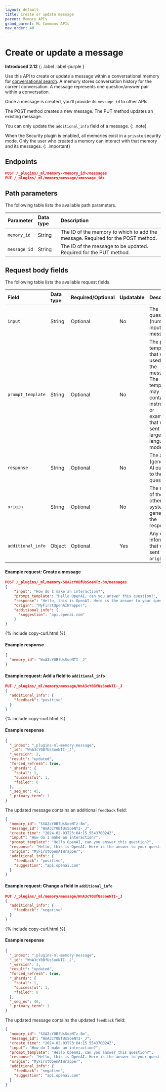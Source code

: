 ```yaml
---
layout: default
title: Create or update message
parent: Memory APIs
grand_parent: ML Commons APIs
nav_order: 40
---
```


# Create or update a message
**Introduced 2.12**
{: .label .label-purple }

Use this API to create or update a message within a conversational memory for [conversational search]({{site.url}}{{site.baseurl}}/search-plugins/conversational-search/). A memory stores conversation history for the current conversation. A message represents one question/answer pair within a conversation.

Once a message is created, you'll provide its `message_id` to other APIs.

The POST method creates a new message. The PUT method updates an existing message.

You can only update the `additional_info` field of a message.
{: .note}

When the Security plugin is enabled, all memories exist in a `private` security mode. Only the user who created a memory can interact with that memory and its messages.
{: .important}

## Endpoints

```json
POST /_plugins/_ml/memory/<memory_id>/messages
PUT /_plugins/_ml/memory/message/<message_id>
```

## Path parameters

The following table lists the available path parameters.

Parameter | Data type | Description
:--- | :--- | :---
`memory_id` | String | The ID of the memory to which to add the message. Required for the POST method.
`message_id` | String | The ID of the message to be updated. Required for the PUT method.

## Request body fields

The following table lists the available request fields.

Field | Data type | Required/Optional | Updatable | Description
:--- | :--- | :--- | :--- | :---
| `input` | String | Optional | No | The question (human input) in the message. |
| `prompt_template` | String | Optional | No | The prompt template that was used for the message. The template may contain instructions or examples that were sent to the large language model. |
| `response` | String | Optional | No | The answer (generative AI output) to the question. |
| `origin` | String | Optional | No | The name of the AI or other system that generated the response. |
| `additional_info` | Object | Optional | Yes | Any other information that was sent to the `origin`. |

#### Example request: Create a message

```json
POST /_plugins/_ml/memory/SXA2cY0BfUsSoeNTz-8m/messages
{
    "input": "How do I make an interaction?",
    "prompt_template": "Hello OpenAI, can you answer this question?",
    "response": "Hello, this is OpenAI. Here is the answer to your question.",
    "origin": "MyFirstOpenAIWrapper",
    "additional_info": {
      "suggestion": "api.openai.com"
    }
}
```
{% include copy-curl.html %}

#### Example response

```json
{
  "memory_id": "WnA3cY0BfUsSoeNTI-_J"
}
```

#### Example request: Add a field to `additional_info`

```json
PUT /_plugins/_ml/memory/message/WnA3cY0BfUsSoeNTI-_J
{
  "additional_info": {
    "feedback": "positive"
  }
}
```
{% include copy-curl.html %}

#### Example response

```json
{
  "_index": ".plugins-ml-memory-message",
  "_id": "WnA3cY0BfUsSoeNTI-_J",
  "_version": 2,
  "result": "updated",
  "forced_refresh": true,
  "_shards": {
    "total": 1,
    "successful": 1,
    "failed": 0
  },
  "_seq_no": 45,
  "_primary_term": 1
}
```

The updated message contains an additional `feedback` field:

```json
{
  "memory_id": "SXA2cY0BfUsSoeNTz-8m",
  "message_id": "WnA3cY0BfUsSoeNTI-_J",
  "create_time": "2024-02-03T23:04:15.554370024Z",
  "input": "How do I make an interaction?",
  "prompt_template": "Hello OpenAI, can you answer this question?",
  "response": "Hello, this is OpenAI. Here is the answer to your question.",
  "origin": "MyFirstOpenAIWrapper",
  "additional_info": {
    "feedback": "positive",
    "suggestion": "api.openai.com"
  }
}
```

#### Example request: Change a field in `additional_info`

```json
PUT /_plugins/_ml/memory/message/WnA3cY0BfUsSoeNTI-_J
{
  "additional_info": {
    "feedback": "negative"
  }
}
```
{% include copy-curl.html %}

#### Example response

```json
{
  "_index": ".plugins-ml-memory-message",
  "_id": "WnA3cY0BfUsSoeNTI-_J",
  "_version": 3,
  "result": "updated",
  "forced_refresh": true,
  "_shards": {
    "total": 1,
    "successful": 1,
    "failed": 0
  },
  "_seq_no": 46,
  "_primary_term": 1
}
```

The updated message contains the updated `feedback` field:

```json
{
  "memory_id": "SXA2cY0BfUsSoeNTz-8m",
  "message_id": "WnA3cY0BfUsSoeNTI-_J",
  "create_time": "2024-02-03T23:04:15.554370024Z",
  "input": "How do I make an interaction?",
  "prompt_template": "Hello OpenAI, can you answer this question?",
  "response": "Hello, this is OpenAI. Here is the answer to your question.",
  "origin": "MyFirstOpenAIWrapper",
  "additional_info": {
    "feedback": "negative",
    "suggestion": "api.openai.com"
  }
}
```
